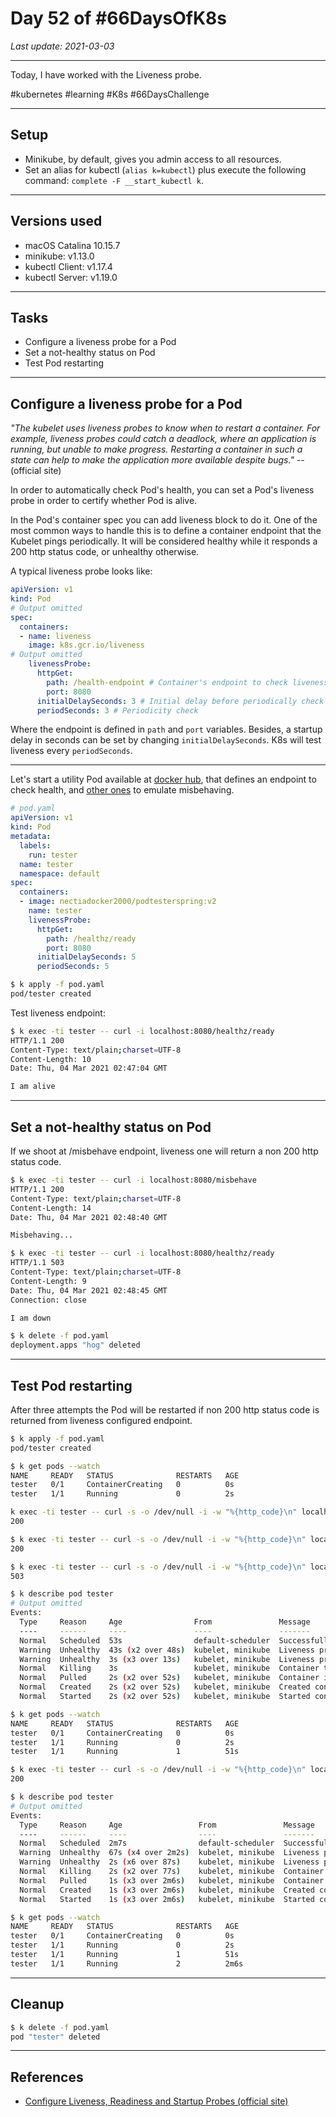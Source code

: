 # Day 52 of #66DaysOfK8s

_Last update: 2021-03-03_

---
Today, I have worked with the Liveness probe.

#kubernetes #learning #K8s #66DaysChallenge

---

## Setup

* Minikube, by default, gives you admin access to all resources. 
* Set an alias for kubectl (```alias k=kubectl```) plus execute the following command: ```complete -F __start_kubectl k```.


---

## Versions used

* macOS Catalina 10.15.7
* minikube: v1.13.0
* kubectl Client: v1.17.4
* kubectl Server: v1.19.0

---

## Tasks

* Configure a liveness probe for a Pod
* Set a not-healthy status on Pod
* Test Pod restarting

---

## Configure a liveness probe for a Pod

_"The kubelet uses liveness probes to know when to restart a container. For example, liveness probes could catch a deadlock, where an application is running, but unable to make progress. Restarting a container in such a state can help to make the application more available despite bugs."_ -- (official site)

In order to automatically check Pod's health, you can set a Pod's liveness probe in order to certify whether Pod is alive.

In the Pod's container spec you can add liveness block to do it. One of the most common ways to handle this is to define a container endpoint that the Kubelet pings periodically. It will be considered healthy while it responds a 200 http status code, or unhealthy otherwise.

A typical liveness probe looks like:

```yaml
apiVersion: v1
kind: Pod
# Output omitted
spec:
  containers:
  - name: liveness
    image: k8s.gcr.io/liveness
# Output omitted
    livenessProbe:
      httpGet:
        path: /health-endpoint # Container's endpoint to check liveness
        port: 8080
      initialDelaySeconds: 3 # Initial delay before periodically check liveness
      periodSeconds: 3 # Periodicity check
```

Where the endpoint is defined in ```path``` and ```port``` variables. Besides, a startup delay in seconds can be set by changing ```initialDelaySeconds```. K8s will test liveness every ```periodSeconds```.

---

Let's start a utility Pod available at [docker hub](https://hub.docker.com/r/nectiadocker2000/podtesterspring), that defines an endpoint to check health, and [other ones](https://github.com/jp-chl/podtesterspring) to emulate misbehaving. 

```yaml
# pod.yaml
apiVersion: v1
kind: Pod
metadata:
  labels:
    run: tester
  name: tester
  namespace: default
spec:
  containers:
  - image: nectiadocker2000/podtesterspring:v2
    name: tester
    livenessProbe:
      httpGet:
        path: /healthz/ready
        port: 8080
      initialDelaySeconds: 5
      periodSeconds: 5
```

```bash
$ k apply -f pod.yaml
pod/tester created
```

Test liveness endpoint:

```bash
$ k exec -ti tester -- curl -i localhost:8080/healthz/ready
HTTP/1.1 200
Content-Type: text/plain;charset=UTF-8
Content-Length: 10
Date: Thu, 04 Mar 2021 02:47:04 GMT

I am alive
```

---

## Set a not-healthy status on Pod

If we shoot at /misbehave endpoint, liveness one will return a non 200 http status code.

```bash
$ k exec -ti tester -- curl -i localhost:8080/misbehave
HTTP/1.1 200
Content-Type: text/plain;charset=UTF-8
Content-Length: 14
Date: Thu, 04 Mar 2021 02:48:40 GMT

Misbehaving...
```

```bash
$ k exec -ti tester -- curl -i localhost:8080/healthz/ready
HTTP/1.1 503
Content-Type: text/plain;charset=UTF-8
Content-Length: 9
Date: Thu, 04 Mar 2021 02:48:45 GMT
Connection: close

I am down
```

```bash
$ k delete -f pod.yaml
deployment.apps "hog" deleted
```

---

## Test Pod restarting

After three attempts the Pod will be restarted if non 200 http status code is returned from liveness configured endpoint.

```bash
$ k apply -f pod.yaml
pod/tester created
```

```bash
$ k get pods --watch
NAME     READY   STATUS              RESTARTS   AGE
tester   0/1     ContainerCreating   0          0s
tester   1/1     Running             0          2s
```

```bash
k exec -ti tester -- curl -s -o /dev/null -i -w "%{http_code}\n" localhost:8080/healthz/ready
200
```

```bash
$ k exec -ti tester -- curl -s -o /dev/null -i -w "%{http_code}\n" localhost:8080/misbehave
200
```

```bash
$ k exec -ti tester -- curl -s -o /dev/null -i -w "%{http_code}\n" localhost:8080/healthz/ready
503
```

```bash
$ k describe pod tester
# Output omitted
Events:
  Type     Reason     Age                From               Message
  ----     ------     ----               ----               -------
  Normal   Scheduled  53s                default-scheduler  Successfully assigned default/tester to minikube
  Warning  Unhealthy  43s (x2 over 48s)  kubelet, minikube  Liveness probe failed: Get "http://172.17.0.3:8080/healthz/ready": dial tcp 172.17.0.3:8080: connect: connection refused
  Warning  Unhealthy  3s (x3 over 13s)   kubelet, minikube  Liveness probe failed: HTTP probe failed with statuscode: 503
  Normal   Killing    3s                 kubelet, minikube  Container tester failed liveness probe, will be restarted
  Normal   Pulled     2s (x2 over 52s)   kubelet, minikube  Container image "nectiadocker2000/podtesterspring:v2" already present on machine
  Normal   Created    2s (x2 over 52s)   kubelet, minikube  Created container tester
  Normal   Started    2s (x2 over 52s)   kubelet, minikube  Started container tester
```

```bash
$ k get pods --watch
NAME     READY   STATUS              RESTARTS   AGE
tester   0/1     ContainerCreating   0          0s
tester   1/1     Running             0          2s
tester   1/1     Running             1          51s
```

```bash
$ k exec -ti tester -- curl -s -o /dev/null -i -w "%{http_code}\n" localhost:8080/misbehave
200
```

```bash
$ k describe pod tester
# Output omitted
Events:
  Type     Reason     Age                 From               Message
  ----     ------     ----                ----               -------
  Normal   Scheduled  2m7s                default-scheduler  Successfully assigned default/tester to minikube
  Warning  Unhealthy  67s (x4 over 2m2s)  kubelet, minikube  Liveness probe failed: Get "http://172.17.0.3:8080/healthz/ready": dial tcp 172.17.0.3:8080: connect: connection refused
  Warning  Unhealthy  2s (x6 over 87s)    kubelet, minikube  Liveness probe failed: HTTP probe failed with statuscode: 503
  Normal   Killing    2s (x2 over 77s)    kubelet, minikube  Container tester failed liveness probe, will be restarted
  Normal   Pulled     1s (x3 over 2m6s)   kubelet, minikube  Container image "nectiadocker2000/podtesterspring:v2" already present on machine
  Normal   Created    1s (x3 over 2m6s)   kubelet, minikube  Created container tester
  Normal   Started    1s (x3 over 2m6s)   kubelet, minikube  Started container tester
```

```bash
$ k get pods --watch
NAME     READY   STATUS              RESTARTS   AGE
tester   0/1     ContainerCreating   0          0s
tester   1/1     Running             0          2s
tester   1/1     Running             1          51s
tester   1/1     Running             2          2m6s
```

---

## Cleanup

```bash
$ k delete -f pod.yaml
pod "tester" deleted
```

---

## References

* [Configure Liveness, Readiness and Startup Probes (official site)](https://kubernetes.io/docs/tasks/configure-pod-container/configure-liveness-readiness-startup-probes/)
